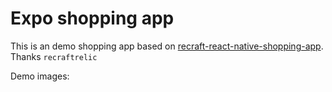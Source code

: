 # Expo shopping app

This is an demo shopping app based on [recraft-react-native-shopping-app](https://github.com/recraftrelic/recraft-react-native-shopping-app). Thanks `recraftrelic`

Demo images:
